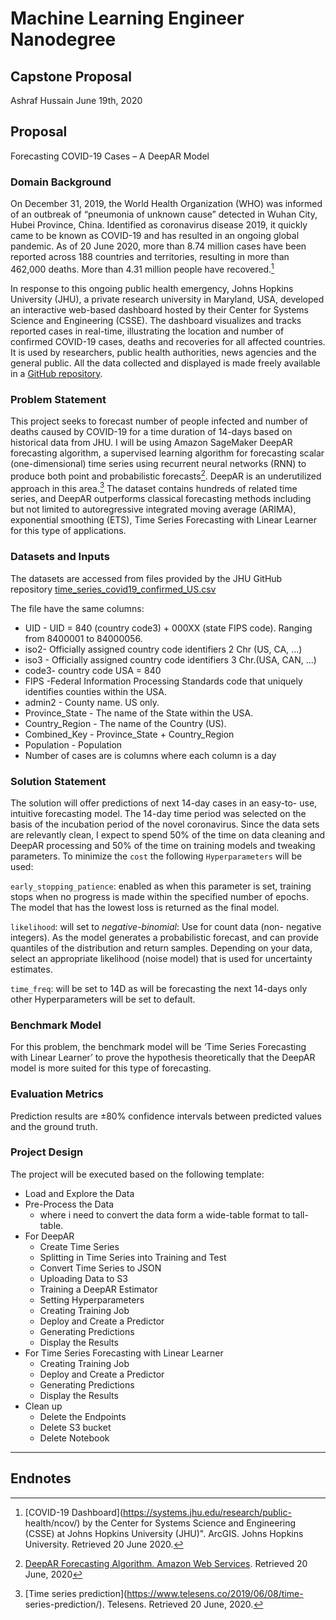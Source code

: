 
# Machine Learning Engineer Nanodegree
## Capstone Proposal
Ashraf Hussain
June 19th, 2020
## Proposal
Forecasting COVID-19 Cases – A DeepAR Model
### Domain Background
On December 31, 2019, the World Health Organization (WHO) was informed of an outbreak of “pneumonia of unknown cause” detected in Wuhan City, Hubei Province, China. Identified as coronavirus disease 2019, it quickly came
to be known as COVID-19 and has resulted in an ongoing global pandemic. As
of 20 June 2020, more than 8.74 million cases have been reported across
188 countries and territories, resulting in more than 462,000 deaths. More
than 4.31 million people have recovered.[^1]

In response to this ongoing public health emergency, Johns Hopkins
University (JHU), a private research university in Maryland, USA,
developed an interactive web-based dashboard hosted by their Center for
Systems Science and Engineering (CSSE). The dashboard visualizes and
tracks reported cases in real-time, illustrating the location and number
of confirmed COVID-19 cases, deaths and recoveries for all affected
countries. It is used by researchers, public health authorities, news
agencies and the general public. All the data collected and displayed is
made freely available in a [GitHub
repository](https://github.com/CSSEGISandData/COVID-19/tree/master/csse_covid_19_data).
### Problem Statement
This project seeks to forecast number of people infected and number of
deaths caused by COVID-19 for a time duration of 14-days based on
historical data from JHU. I will be using Amazon SageMaker DeepAR
forecasting algorithm, a supervised learning algorithm for forecasting
scalar (one-dimensional) time series using recurrent neural networks (RNN)
to produce both point and probabilistic forecasts[^2].
DeepAR is an underutilized approach in this area.[^3] The dataset contains
hundreds of related time series, and DeepAR outperforms classical
forecasting methods including but not limited to autoregressive integrated
moving average (ARIMA), exponential smoothing (ETS), Time Series
Forecasting with Linear Learner for this type of applications.
### Datasets and Inputs
The datasets are accessed from files provided by the JHU GitHub
repository [time_series_covid19_confirmed_US.csv](https://github.com/CSSEGISandData/COVID-19/blob/master/csse_covid_19_data/csse_covid_19_time_series/time_series_covid19_confirmed_US.csv)

The file have the same columns:
* UID - UID = 840 (country code3) + 000XX (state FIPS code). Ranging from
8400001 to 84000056.
* iso2- Officially assigned country code identifiers 2 Chr (US, CA, ...)
* iso3 - Officially assigned country code identifiers 3 Chr.(USA, CAN,
...)
* code3- country code USA = 840
* FIPS -Federal Information Processing Standards code that uniquely
identifies counties within the USA.
* admin2 - County name. US only.
* Province_State - The name of the State within the USA.
* Country_Region - The name of the Country (US).
* Combined_Key - Province_State + Country_Region
* Population - Population
* Number of cases are is columns where each column is a day
### Solution Statement
The solution will offer predictions of next 14-day cases in an easy-to-
use, intuitive forecasting model. The 14-day time period was selected on
the basis of the incubation period of the novel coronavirus.
Since the data sets are relevantly clean, I expect to spend 50% of the
time on data cleaning and DeepAR processing and 50% of the time on
training models and tweaking parameters.
To minimize the `cost` the following `Hyperparameters` will be used:

`early_stopping_patience`: enabled as when this parameter is set, training
stops when no progress is made within the specified number of epochs. The
model that has the lowest loss is returned as the final model.

`likelihood`: will set to _negative-binomial_: Use for count data (non-
negative integers). As the model generates a probabilistic forecast, and
can provide quantiles of the distribution and return samples. Depending on
your data, select an appropriate likelihood (noise model) that is used for
uncertainty estimates.

`time_freq`: will be set to 14D as will be forecasting the next 14-days only
other Hyperparameters will be set to default.

### Benchmark Model
For this problem, the benchmark model will be ‘Time Series Forecasting
with Linear Learner’ to prove the hypothesis theoretically that the DeepAR
model is more suited for this type of forecasting.

### Evaluation Metrics
Prediction results are ±80% confidence intervals between predicted values
and the ground truth.
### Project Design
The project will be executed based on the following template:
- Load and Explore the Data
- Pre-Process the Data
	- where i need to convert the data form a wide-table format to tall-table.
- For DeepAR
	- Create Time Series
	- Splitting in Time Series into Training and Test
	- Convert Time Series to JSON
	- Uploading Data to S3
	- Training a DeepAR Estimator
	- Setting Hyperparameters
	- Creating Training Job
	- Deploy and Create a Predictor
	- Generating Predictions
	- Display the Results
- For Time Series Forecasting with Linear Learner
	- Creating Training Job
	- Deploy and Create a Predictor
	- Generating Predictions
	- Display the Results
- Clean up
	- Delete the Endpoints
	- Delete S3 bucket
	- Delete Notebook
-----------
**Endnotes**
-----------

[^1]:[COVID-19 Dashboard](https://systems.jhu.edu/research/public-
health/ncov/) by the Center for Systems Science and Engineering (CSSE) at
Johns Hopkins University (JHU)&quot;. ArcGIS. Johns Hopkins University.
Retrieved 20 June 2020.

[^2]:[DeepAR Forecasting Algorithm. Amazon Web
Services](https://docs.aws.amazon.com/sagemaker/latest/dg/deepar.html).
Retrieved 20 June, 2020

[^3]:[Time series prediction](https://www.telesens.co/2019/06/08/time-
series-prediction/). Telesens. Retrieved 20 June, 2020.
<!--stackedit_data:
eyJoaXN0b3J5IjpbLTIxMjc2OTY1NTEsLTc4OTQ1MTY0OCwtMT
YxMDE5NTM4MSwxMzY4MDczNDMyLC0xNTU5Njk2MjI5LC0xMDg1
Njg4MDUyLDEwOTY0MTY4MjMsMTgxMjg4NTYxOCwtMTQzMjM2NT
Q0MywtMTExMjQ5ODg2MywtMjYxNTY1MTgwLDEyODI2OTI0NDYs
MTY1MzIyODAzNCwtMTQwNTg1NDIyNiwzNjM2OTA1NjYsMTQ0Nz
Y2NzQ0NiwxMzgzMjkyMjQyLDE2MzE2MTIzODAsLTE2ODA3MjQx
MiwtODkwNDU2OTBdfQ==
-->